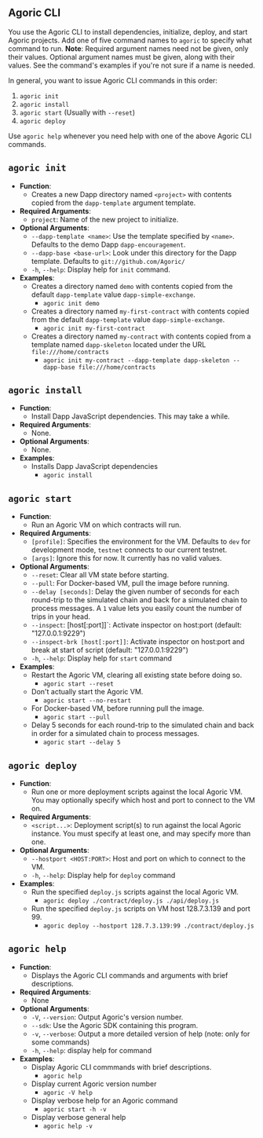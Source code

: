 ## Agoric CLI

You use the Agoric CLI to install dependencies, initialize, deploy, and start Agoric projects. Add one of five command names to `agoric` to specify what command to run. **Note**: Required argument names need not be given, only their values. Optional argument names must be given, along with their values. See the command's examples if you're not sure if a name is needed.

In general, you want to issue Agoric CLI commands in this order:
1. `agoric init`
2. `agoric install`
3. `agoric start` (Usually with `--reset`)
4. `agoric deploy`

Use `agoric help` whenever you need help with one of the above Agoric CLI commands.

## `agoric init`
- **Function**: 
  - Creates a new Dapp directory named `<project>` with contents copied from the `dapp-template` argument template.
- **Required Arguments**:
    - `project`: Name of the new project to initialize.
- **Optional Arguments**:
    - `--dapp-template <name>`: Use the template specified by `<name>`. Defaults to the demo Dapp `dapp-encouragement`.
    - `--dapp-base <base-url>`: Look under this directory for the Dapp template. Defaults to `git://github.com/Agoric/`
    - `-h`, `--help`: Display help for `init` command.
- **Examples**:
  - Creates a directory named `demo` with contents copied from the default `dapp-template` value `dapp-simple-exchange`.
	- `agoric init demo`
  - Creates a directory named `my-first-contract` with contents copied from the default `dapp-template` value `dapp-simple-exchange`.
	  - `agoric init my-first-contract`
  - Creates a directory named `my-contract` with contents copied from a template named `dapp-skeleton` located under the URL `file:///home/contracts`
	  - `agoric init my-contract --dapp-template dapp-skeleton --dapp-base file:///home/contracts` 

## `agoric install`
- **Function**:
  - Install Dapp JavaScript dependencies. This may take a while.
- **Required Arguments**:
  - None.
- **Optional Arguments**:
  - None.
- **Examples**:
  - Installs Dapp JavaScript dependencies
	- `agoric install`

## `agoric start`
- **Function**:
  - Run an Agoric VM on which contracts will run.
- **Required Arguments**:
  - `[profile]`: Specifies the environment for the VM. Defaults to `dev` for development mode, `testnet` connects to our current testnet.
  - `[args]`: Ignore this for now. It currently has no valid values.
- **Optional Arguments**:
    - `--reset`:  Clear all VM state before starting.
    - `--pull`:  For Docker-based VM, pull the image before running.
    - `--delay [seconds]`: Delay the given number of seconds for each round-trip to the simulated chain and back for a simulated chain to process messages. A `1` value lets you easily count the number of trips in your head.
    - `--inspect`: [host[:port]]`: Activate inspector on host:port (default: "127.0.0.1:9229")
    - `--inspect-brk [host[:port]]`:  Activate inspector on host:port and break at start of script (default: "127.0.0.1:9229")
    - `-h`, `--help`: Display help for `start` command
- **Examples**:
  - Restart the Agoric VM, clearing all existing state before doing so.  
    - `agoric start --reset`
  - Don't actually start the Agoric VM.
    - `agoric start --no-restart`
  - For Docker-based VM, before running pull the image.
    - `agoric start --pull`
  - Delay 5 seconds for each round-trip to the simulated chain and back in order for a simulated chain to
 process messages. 
      - `agoric start --delay 5`

## `agoric deploy`
- **Function**:
  - Run one or more deployment scripts against the local Agoric VM. You may optionally specify which host and port to connect to the VM on.
- **Required Arguments**:
  - `<script...>`: Deployment script(s) to run against the local Agoric instance. You must specify at least one, and may specify more than one. 
- **Optional Arguments**:
  - `--hostport <HOST:PORT>`: Host and port on which to connect to the VM.
  - `-h`, `--help`: Display help for `deploy` command
- **Examples**:
  - Run the specified `deploy.js` scripts against the local Agoric VM.
    - `agoric deploy ./contract/deploy.js ./api/deploy.js`
  - Run the specified `deploy.js` scripts on VM host 128.7.3.139 and
    port 99.
    - `agoric deploy --hostport 128.7.3.139:99 ./contract/deploy.js`

## `agoric help`
- **Function**:
  - Displays the Agoric CLI commands and arguments with brief descriptions.
- **Required Arguments**:
  - None
- **Optional Arguments**:
  - `-V`, `--version`: Output Agoric's version number.
  - `--sdk`: Use the Agoric SDK containing this program.
  - `-v`, `--verbose`: Output a more detailed version of help (note: only for some commands)
  - `-h`, `--help`: display help for command
- **Examples**:
  - Display Agoric CLI commmands with brief descriptions.
    - `agoric help`
  - Display current Agoric version number
    - `agoric -V help`
  - Display verbose help for an Agoric command
    - `agoric start -h -v`
  - Display verbose general help
    - `agoric help -v`
